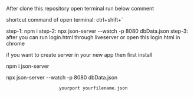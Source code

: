 After clone this repository open terminal run below comment

shortcut command of open terminal: ctrl+shift+`



step-1:  npm i
step-2:  npx json-server --watch -p 8080 dbData.json
step-3:  after you can run login.html through liveserver or open this login.html in chrome


if you want to create server in your new app then first install

npm i json-server

npx json-server --watch -p 8080 dbData.json
                           
                        yourport yourfilename.json





